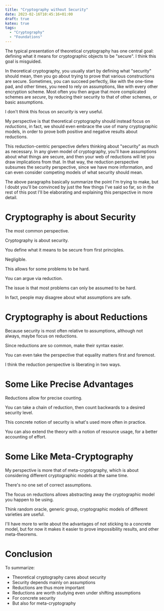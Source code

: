 ```yaml
---
title: "Cryptography without Security"
date: 2023-02-16T10:45:16+01:00
draft: true
katex: true
tags:
  - "Cryptography"
  - "Foundations"
---
```


The typical presentation of theoretical cryptography has one central goal:
defining what it means for cryptographic objects to be "secure".
I think this goal is misguided.

<!--more-->

In theoretical cryptography, you usually start by defining what
"security" should mean, then you go about trying to prove that
various constructions are secure.
Sometimes, you can succeed perfectly, like with the one-time pad,
and other times, you need to rely on assumptions, like with every
other encryption scheme.
Most often you then argue that more complicated schemes
are *secure*, by reducing their security to that of other
schemes, or basic assumptions.

I don't think this focus on *security* is very useful.

My perspective is that theoretical cryptography should instead
focus on *reductions*, in fact, we should even embrace
the use of many cryptographic models, in order to prove
both positive and negative results about reductions.

This reduction-centric perspective defers thinking about
"security" as much as necessary.
In any given model of cryptography, you'll have assumptions
about what things are secure, and then your web of reductions
will let you draw implications from that.
In that way, the reduction perspective subsumes the security
perspective, since we have more information,
and can even consider competing models of what security should mean.

The above paragraphs basically summarize the point I'm trying to make,
but I doubt you'll be convinced by just the few things I've said so far,
so in the rest of this post I'll be elaborating and explaining this
perspective in more detail.

# Cryptography is about Security

The most common perspective.

Cryptography is about security.

You define what it means to be secure from first principles.

Negligible.

This allows for some problems to be hard.

You can argue via reduction.

The issue is that most problems can only be assumed to be hard.

In fact, people may disagree about what assumptions are safe.

# Cryptography is about Reductions

Because security is most often relative to assumptions, although not always,
maybe focus on reductions.

Since reductions are so common, make their syntax easier.

You can even take the perspective that equality matters first and foremost.

I think the reduction perspective is liberating in two ways.

# Some Like Precise Advantages

Reductions allow for precise counting.

You can take a chain of reduction, then count backwards to a desired security level.

This concrete notion of security is what's used more often in practice.

You can also extend the theory with a notion of resource usage,
for a better accounting of effort.

# Some Like Meta-Cryptography

My perspective is more that of meta-cryptography, which is about considering
different cryptographic models at the same time.

There's no one set of correct assumptions.

The focus on reductions allows abstracting away the cryptographic model
you happen to be using.

Think random oracle, generic group, cryptographic models of different varieties
are useful.

I'll have more to write about the advantages of not
sticking to a concrete model, but for now it makes it easier to
prove impossibility results, and other meta-theorems.

# Conclusion

To summarize:
- Theoretical cryptography cares about security
- Security depends mainly on assumptions
- Reductions are thus more important
- Reductions are worth studying even under shifting assumptions
- For concrete security
- But also for meta-cryptography
